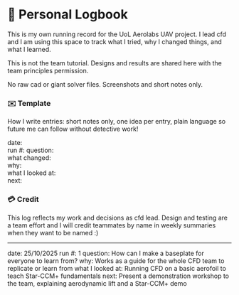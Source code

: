 # 📓 Personal Logbook
This is my own running record for the UoL Aerolabs UAV project. I lead cfd and I am using this space to track what I tried, why I changed things, and what I learned.  

This is not the team tutorial. Designs and results are shared here with the team principles permission.   

No raw cad or giant solver files. Screenshots and short notes only.

### ✉️ Template
How I write entries: short notes only, one idea per entry, plain language so future me can follow without detective work! 

date:  
run #:
question:  
what changed:  
why:  
what I looked at:   
next:  

### 💳 Credit 
This log reflects my work and decisions as cfd lead. Design and testing are a team effort and I will credit teammates by name in weekly summaries when they want to be named :)

--- 

date: 25/10/2025
run #: 1 
question: How can I make a baseplate for everyone to learn from?
why: Works as a guide for the whole CFD team to replicate or learn from
what I looked at: Running CFD on a basic aerofoil to teach Star-CCM+ fundamentals
next: Present a demonstration workshop to the team, explaining aerodynamic lift and a Star-CCM+ demo


